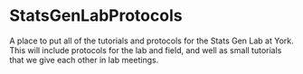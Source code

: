 # StatsGenLabProtocols
A place to put all of the tutorials and protocols for the Stats Gen Lab at York. This will include protocols for the lab and field, and well as small tutorials that we give each other in lab meetings.
